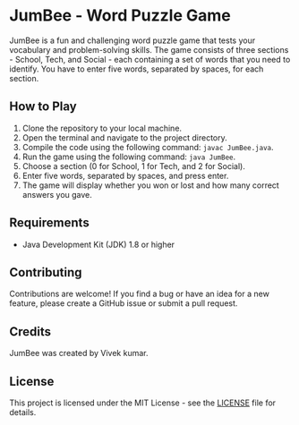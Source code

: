 # JumBee - Word Puzzle Game

JumBee is a fun and challenging word puzzle game that tests your vocabulary and problem-solving skills. The game consists of three sections - School, Tech, and Social - each containing a set of words that you need to identify. You have to enter five words, separated by spaces, for each section.

## How to Play

1. Clone the repository to your local machine.
2. Open the terminal and navigate to the project directory.
3. Compile the code using the following command: `javac JumBee.java`.
4. Run the game using the following command: `java JumBee`.
5. Choose a section (0 for School, 1 for Tech, and 2 for Social).
6. Enter five words, separated by spaces, and press enter.
7. The game will display whether you won or lost and how many correct answers you gave.

## Requirements

- Java Development Kit (JDK) 1.8 or higher

## Contributing

Contributions are welcome! If you find a bug or have an idea for a new feature, please create a GitHub issue or submit a pull request.

## Credits

JumBee was created by Vivek kumar.

## License

This project is licensed under the MIT License - see the [LICENSE](LICENSE) file for details.
